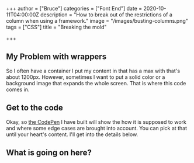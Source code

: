+++
author = ["Bruce"]
categories = ["Font End"]
date = 2020-10-11T04:00:00Z
description = "How to break out of the restrictions of a column when using a framework."
image = "/images/busting-columns.png"
tags = ["CSS"]
title = "Breaking the mold"

+++
## My Problem with wrappers

So I often have a container I put my content in that has a max with that's about 1200px. However, sometimes I want to put a solid color or a background image that expands the whole screen. That is where this code comes in.

## Get to the code

Okay, so [the CodePen](https://codepen.io/brucebrotherton/pen/ZgxGad) I have built will show the how it is supposed to work and where some edge cases are brought into account. You can pick at that until your heart's content. I'll get into the details below.

## What is going on here?